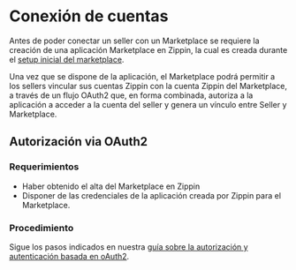 # Conexión de cuentas

Antes de poder conectar un seller con un Marketplace se requiere la creación de una aplicación Marketplace en Zippin, la cual es creada durante el [setup inicial del marketplace](zippin-para-marketplaces.md#alta-de-marketplace).

Una vez que se dispone de la aplicación, el Marketplace podrá permitir a los sellers vincular sus cuentas Zippin con la cuenta Zippin del Marketplace, a través de un flujo OAuth2 que, en forma combinada, autoriza a la aplicación a acceder a la cuenta del seller y genera un vínculo entre Seller y Marketplace.

## Autorización via OAuth2

### Requerimientos

* Haber obtenido el alta del Marketplace en Zippin
* Disponer de las credenciales de la aplicación creada por Zippin para el Marketplace.

### Procedimiento

Sigue los pasos indicados en nuestra [guía sobre la autorización y autenticación basada en oAuth2](../api-docs/autorizacion-con-oauth.md).
